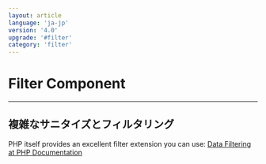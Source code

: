 ```yaml
---
layout: article
language: 'ja-jp'
version: '4.0'
upgrade: '#filter'
category: 'filter'
---
```

# Filter Component

* * *

## 複雑なサニタイズとフィルタリング

PHP itself provides an excellent filter extension you can use: [Data Filtering at PHP Documentation](https://www.php.net/manual/en/book.filter.php)